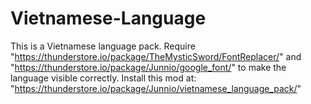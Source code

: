 # Vietnamese-Language
This is a Vietnamese language pack.
Require "https://thunderstore.io/package/TheMysticSword/FontReplacer/" and "https://thunderstore.io/package/Junnio/google_font/" to make the language visible correctly.
Install this mod at: "https://thunderstore.io/package/Junnio/vietnamese_language_pack/"
